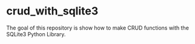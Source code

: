# crud_with_sqlite3
The goal of this repository is show how to make CRUD functions with the SQLite3 Python Library. 

